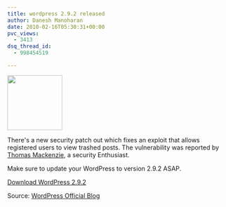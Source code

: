 ```yaml
---
title: wordpress 2.9.2 released
author: Danesh Manoharan
date: 2010-02-16T05:30:31+00:00
pvc_views:
  - 3413
dsq_thread_id:
  - 998454519

---
```

<img loading="lazy" class="alignnone size-full wp-image-781" title="WordPress" src="/wp-content/uploads/2008/08/wordpresslogo.jpg" alt="" width="125" height="125" />

There's a new security patch out which fixes an exploit that allows  registered users to view trashed posts. The vulnerability was reported by [Thomas Mackenzie][1], a security Enthusiast.

Make sure to update your WordPress to version 2.9.2 ASAP.

[Download WordPress 2.9.2][2]

Source: [WordPress Official Blog][3]

 [1]: http://tmacuk.co.uk/
 [2]: http://wordpress.org/download/
 [3]: http://wordpress.org/development/2010/02/wordpress-2-9-2/